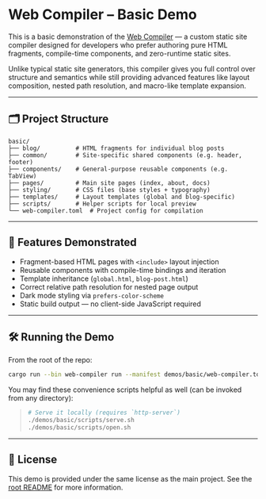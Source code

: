 # Web Compiler – Basic Demo

This is a basic demonstration of the [Web Compiler](https://github.com/SuperSwiftDev/WebCompiler) — a custom static site compiler designed for developers who prefer authoring pure HTML fragments, compile-time components, and zero-runtime static sites.

Unlike typical static site generators, this compiler gives you full control over structure and semantics while still providing advanced features like layout composition, nested path resolution, and macro-like template expansion.

---

## 🗂 Project Structure

```
basic/
├── blog/          # HTML fragments for individual blog posts
├── common/        # Site-specific shared components (e.g. header, footer)
├── components/    # General-purpose reusable components (e.g. TabView)
├── pages/         # Main site pages (index, about, docs)
├── styling/       # CSS files (base styles + typography)
├── templates/     # Layout templates (global and blog-specific)
├── scripts/       # Helper scripts for local preview
└── web-compiler.toml  # Project config for compilation
```

---

## 🚀 Features Demonstrated

* Fragment-based HTML pages with `<include>` layout injection
* Reusable components with compile-time bindings and iteration
* Template inheritance (`global.html`, `blog-post.html`)
* Correct relative path resolution for nested page output
* Dark mode styling via `prefers-color-scheme`
* Static build output — no client-side JavaScript required

---

## 🛠 Running the Demo

From the root of the repo:

```bash
cargo run --bin web-compiler run --manifest demos/basic/web-compiler.toml
```

You may find these convenience scripts helpful as well (can be invoked from any directory):
> ```bash
> # Serve it locally (requires `http-server`)
> ./demos/basic/scripts/serve.sh
> ./demos/basic/scripts/open.sh
> ```

---

## 📄 License

This demo is provided under the same license as the main project. See the [root README](../../README.md) for more information.
